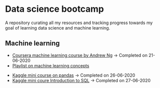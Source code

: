 # Data science bootcamp

A repository curating all my resources and tracking progress towards my goal of learning data science and machine learning.

## Machine learning

- [Coursera machine learning course by Andrew Ng](https://www.coursera.org/learn/machine-learning/home/welcome) -> Completed on 21-06-2020
- [Playlist on machine learning concepts](https://www.youtube.com/playlist?list=PL_onPhFCkVQhUzcTVgQiC8W2ShZKWlm0s)
* [Kaggle mini course on pandas](https://www.kaggle.com/learn/pandas) -> Completed on 26-06-2020
* [Kaggle mini coure Introduction to SQL](https://www.kaggle.com/learn/intro-to-sql) -> Completed on 27-06-2020
  